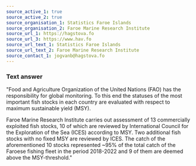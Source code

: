 ```yaml
---
source_active_1: true
source_active_2: true
source_organisation_1: Statistics Faroe Islands
source_organisation_2: Faroe Marine Research Institute
source_url_1: https://hagstova.fo
source_url_3: https://www.hav.fo
source_url_text_1: Statistics Faroe Islands
source_url_text_2: Faroe Marine Research Institute
source_contact_1: jogvanb@hagstova.fo
---
```

### Text answer  

"Food and Agriculture Organization of the United Nations (FAO) has the responsibility for global monitoring. To this end the statuses of the most important fish stocks in each country are evaluated with respect to maximum sustainable yield (MSY).

Faroe Marine Research Institute carries out assessment of 13 commercially exploited fish stocks, 10 of which are reviewed by International Council for the Exploration of the Sea (ICES) according to MSY. Two additional fish stocks with no fixed MSY are reviewed by ICES. The catch of the aforementioned 10 stocks represented ~95% of the total catch of the Faroese fishing fleet in the period 2018-2022 and 9 of them are deemed above the MSY-threshold."
